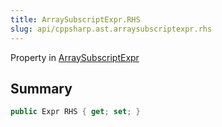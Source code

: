 ```yaml
---
title: ArraySubscriptExpr.RHS
slug: api/cppsharp.ast.arraysubscriptexpr.rhs
---
```

Property in [ArraySubscriptExpr](/api/cppsharp/ast/arraysubscriptexpr)

## Summary



```csharp
public Expr RHS { get; set; }
```

